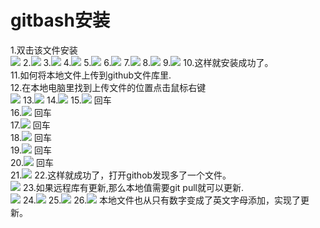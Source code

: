 gitbash安装
==
1.双击该文件安装<br>
![](img6/1.png)
2.![](img6/2.png)
3.![](img6/3.png)
4.![](img6/4.png)
5.![](img6/5.png)
6.![](img6/6.png)
7.![](img6/7.png)
8.![](img6/8.png)
9.![](img6/9.png)
10.这样就安装成功了。<br>
11.如何将本地文件上传到github文件库里.<br>
12.在本地电脑里找到上传文件的位置点击鼠标右键<br>
![](img6/10.png)
13.![](img6/11.png)
14.![](img6/12.png)
15.![](img6/13.png)
回车<br>
16.![](img6/14.png)
回车<br>
17.![](img6/15.png)
回车<br>
18.![](img6/16.png)
回车<br>
19.![](img6/17.png)
回车<br>
20.![](img6/18.png)
回车<br>
21.![](img6/19.png)
22.这样就成功了，打开githob发现多了一个文件。<br>
![](img6/20.png)
23.如果远程库有更新,那么本地值需要git pull就可以更新.<br>
![](img6/21.png)
24.![](img6/22.png)
25.![](img6/23.png)
26.![](img6/24.png)
本地文件也从只有数字变成了英文字母添加，实现了更新。<br>
